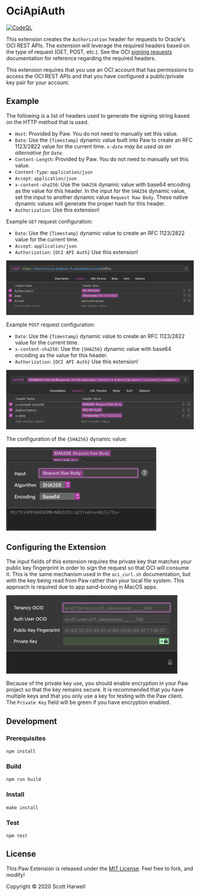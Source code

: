 # OciApiAuth

[![CodeQL](https://github.com/scottharwell/OciFnAuth/actions/workflows/codeql-analysis.yml/badge.svg)](https://github.com/scottharwell/OciFnAuth/actions/workflows/codeql-analysis.yml)

This extension creates the `Authorization` header for requests to Oracle's OCI REST APIs.  The extension will leverage the required headers based on the type of request (GET, POST, etc.).  See the OCI [signing requests](https://docs.cloud.oracle.com/en-us/iaas/Content/API/Concepts/signingrequests.htm) documentation for reference regarding the required headers.  

This extension requires that you use an OCI account that has permissions to access the OCI REST APIs and that you have configured a public/private key pair for your account.

## Example

The following is a list of headers used to generate the signing string based on the HTTP method that is used.

* `Host`: Provided by Paw. You do not need to manually set this value.
* `Date`: Use the `{Timestamp}` dynamic value built into Paw to create an RFC 1123/2822 value for the current time. *`x-date` may be used as an alternative for `Date`*.
* `Content-Length`: Provided by Paw. You do not need to manually set this value. 
* `Content-Type`: `application/json`
* `Accept`: `application/json`
* `x-content-sha256`: Use the `SHA256` dynamic value with base64 encoding as the value for this header.  In the input for the `SHA256` dynamic value, set the input to another dynamic value `Request Raw Body`.  These native dynamic values will generate the proper hash for this header.
* `Authorization`: Use this extension!

Example `GET` request configuration:

* `Date`: Use the `{Timestamp}` dynamic value to create an RFC 1123/2822 value for the current time.
* `Accept`: `application/json`
* `Authorization`: `{OCI API Auth}` Use this extension!

![Header Configuration](https://raw.githubusercontent.com/scottharwell/OciFnAuth/main/img/get_headers.png)

Example `POST` request configuration:

* `Date`: Use the `{Timestamp}` dynamic value to create an RFC 1123/2822 value for the current time.
* `x-content-sha256`:  Use the `{SHA256}` dynamic value with base64 encoding as the value for this header.
* `Authorization`: `{OCI API Auth}` Use this extension!

![Header Configuration](https://raw.githubusercontent.com/scottharwell/OciFnAuth/main/img/post_headers.png)

The configuration of the `{SHA256}` dynamic value:

![SHA265 Header](https://raw.githubusercontent.com/scottharwell/OciFnAuth/main/img/sha256_header.png)

## Configuring the Extension

The input fields of this extension requires the private key that matches your public key fingerprint in order to sign the request so that OCI will consume it. This is the same mechanism used in the `oci_curl.sh` documentation, but with the key being read from Paw rather than your local file system.  This approach is required due to app sand-boxing in MacOS apps.

![Extension Input Fields](https://raw.githubusercontent.com/scottharwell/OciFnAuth/main/img/ext_config.png)

Because of the private key use, you should enable encryption in your Paw project so that the key remains secure. It is recommended that you have multiple keys and that you only use a key for testing with the Paw client. The `Private Key` field will be green if you have encryption enabled.

## Development

### Prerequisites

```shell
npm install
```

### Build

```shell
npm run build
```

### Install

```shell
make install
```

### Test

```shell
npm test
```

## License

This Paw Extension is released under the [MIT License](./LICENSE). Feel free to fork, and modify!

Copyright © 2020 Scott Harwell